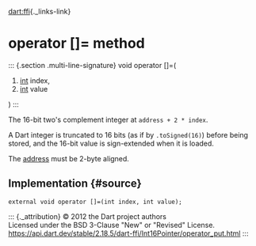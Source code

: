 [dart:ffi](../../dart-ffi/dart-ffi-library){._links-link}

operator \[\]= method
=====================

::: {.section .multi-line-signature}
void operator \[\]=(

1.  [int](../../dart-core/int-class) index,
2.  [int](../../dart-core/int-class) value

)
:::

The 16-bit two\'s complement integer at `address + 2 * index`.

A Dart integer is truncated to 16 bits (as if by `.toSigned(16)`) before
being stored, and the 16-bit value is sign-extended when it is loaded.

The [address](../pointer/address) must be 2-byte aligned.

Implementation {#source}
--------------

``` {.language-dart data-language="dart"}
external void operator []=(int index, int value);
```

::: {._attribution}
© 2012 the Dart project authors\
Licensed under the BSD 3-Clause \"New\" or \"Revised\" License.\
<https://api.dart.dev/stable/2.18.5/dart-ffi/Int16Pointer/operator_put.html>
:::
